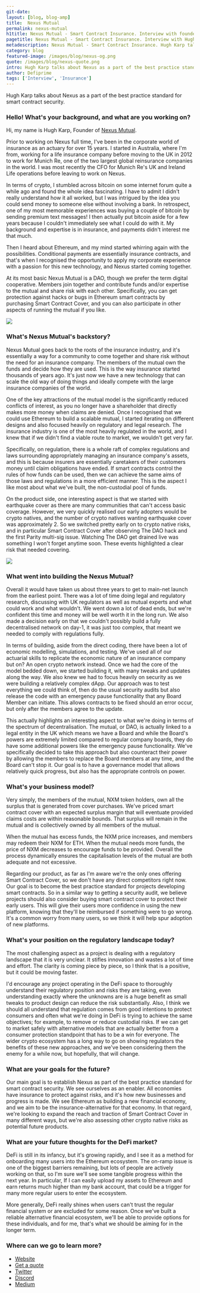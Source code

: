 ```yaml
---
git-date:
layout: [blog, blog-amp]
title:  Nexus Mutual
permalink: nexus-mutual
h1title: Nexus Mutual - Smart Contract Insurance. Interview with founder.   
pagetitle: Nexus Mutual - Smart Contract Insurance. Interview with Hugh Karp, founder of Nexus Mutual.   
metadescription: Nexus Mutual - Smart Contract Insurance. Hugh Karp talks about Nexus as a part of the best practice standard for smart contract security.
category: blog
featured-image: /images/blog/nexus-og.png
quote: /images/blog/nexus-quote.png
intro: Hugh Karp talks about Nexus as a part of the best practice standard for smart contract security.
author: Defiprime
tags: ['Interview', 'Insurance']
---
```

Hugh Karp talks about Nexus as a part of the best practice standard for smart contract security.

### Hello! What's your background, and what are you working on?

Hi, my name is Hugh Karp, Founder of [Nexus Mutual](https://nexusmutual.io/).

Prior to working on Nexus full time, I've been in the corporate world of insurance as an actuary for over 15 years. I started in Australia, where I'm from, working for a life insurance company before moving to the UK in 2012 to work for Munich Re, one of the two largest global reinsurance companies in the world. I was most recently the CFO for Munich Re's UK and Ireland Life operations before leaving to work on Nexus.

In terms of crypto, I stumbled across bitcoin on some internet forum quite a while ago and found the whole idea fascinating. I have to admit I didn't really understand how it all worked, but I was intrigued by the idea you could send money to someone else without involving a bank. In retrospect, one of my most memorable experiences was buying a couple of bitcoin by sending premium text messages! I then actually put bitcoin aside for a few years because I couldn't immediately see what I could do with it. My background and expertise is in insurance, and payments didn't interest me that much.

Then I heard about Ethereum, and my mind started whirring again with the possibilities. Conditional payments are essentially insurance contracts, and that's when I recognised the opportunity to apply my corporate experience with a passion for this new technology, and Nexus started coming together.

At its most basic Nexus Mutual is a DAO, though we prefer the term digital cooperative. Members join together and contribute funds and/or expertise to the mutual and share risk with each other. Specifically, you can get protection against hacks or bugs in Ethereum smart contracts by purchasing Smart Contract Cover, and you can also participate in other aspects of running the mutual if you like.

![](/images/blog/nexus2.png)

### What's Nexus Mutual's backstory?

Nexus Mutual goes back to the roots of the insurance industry, and it's essentially a way for a community to come together and share risk without the need for an insurance company. The members of the mutual own the funds and decide how they are used. This is the way insurance started thousands of years ago. It's just now we have a new technology that can scale the old way of doing things and ideally compete with the large insurance companies of the world.

One of the key attractions of the mutual model is the significantly reduced conflicts of interest, as you no longer have a shareholder that directly makes more money when claims are denied. Once I recognised that we could use Ethereum to build a scalable mutual, I started iterating on different designs and also focused heavily on regulatory and legal research. The insurance industry is one of the most heavily regulated in the world, and I knew that if we didn't find a viable route to market, we wouldn't get very far.

Specifically, on regulation, there is a whole raft of complex regulations and laws surrounding appropriately managing an insurance company's assets, and this is because insurers are essentially caretakers of their customers money until claim obligations have ended. If smart contracts control the rules of how funds can be used, then we can achieve the same aims of those laws and regulations in a more efficient manner. This is the aspect I like most about what we've built, the non-custodial pool of funds.

On the product side, one interesting aspect is that we started with earthquake cover as there are many communities that can't access basic coverage. However, we very quickly realised our early adopters would be crypto natives, and the number of crypto natives wanting earthquake cover was approximately 2. So we switched pretty early on to crypto native risks, and in particular Smart Contract Cover after observing The DAO hack and the first Parity multi-sig issue. Watching The DAO get drained live was something I won't forget anytime soon. These events highlighted a clear risk that needed covering.

![](/images/blog/nexus1.png)

### What went into building the Nexus Mutual?

Overall it would have taken us about three years to get to main-net launch from the earliest point. There was a lot of time doing legal and regulatory research, discussing with UK regulators as well as mutual experts and what could work and what wouldn't. We went down a lot of dead ends, but we're confident this time and money will be well worth it in the long run. We also made a decision early on that we couldn't possibly build a fully decentralised network on day-1, it was just too complex, that meant we needed to comply with regulations fully.

In terms of building, aside from the direct coding, there have been a lot of economic modelling, simulations, and testing. We've used all of our actuarial skills to replicate the economic nature of an insurance company but on? An open crypto network instead. Once we had the core of the model bedded down, we started building it, with many tweaks and updates along the way. We also knew we had to focus heavily on security as we were building a relatively complex dApp. Our approach was to test everything we could think of, then do the usual security audits but also release the code with an emergency pause functionality that any Board Member can initiate. This allows contracts to be fixed should an error occur, but only after the members agree to the update.

This actually highlights an interesting aspect to what we're doing in terms of the spectrum of decentralisation. The mutual, or DAO, is actually linked to a legal entity in the UK which means we have a Board and while the Board's powers are extremely limited compared to regular company boards, they do have some additional powers like the emergency pause functionality. We've specifically decided to take this approach but also counteract their power by allowing the members to replace the Board members at any time, and the Board can't stop it. Our goal is to have a governance model that allows relatively quick progress, but also has the appropriate controls on power.

### What's your business model?

Very simply, the members of the mutual, NXM token holders, own all the surplus that is generated from cover purchases. We've priced smart contract cover with an expected surplus margin that will eventuate provided claims costs are within reasonable bounds. That surplus will remain in the mutual and is collectively owned by all members of the mutual.

When the mutual has excess funds, the NXM price increases, and members may redeem their NXM for ETH. When the mutual needs more funds, the price of NXM decreases to encourage funds to be provided. Overall the process dynamically ensures the capitalisation levels of the mutual are both adequate and not excessive.

Regarding our product, as far as I'm aware we're the only ones offering Smart Contract Cover, so we don't have any direct competitors right now. Our goal is to become the best practice standard for projects developing smart contracts. So in a similar way to getting a security audit, we believe projects should also consider buying smart contract cover to protect their early users. This will give their users more confidence in using the new platform, knowing that they'll be reimbursed if something were to go wrong. It's a common worry from many users, so we think it will help spur adoption of new platforms.

### What's your position on the regulatory landscape today?

The most challenging aspect as a project is dealing with a regulatory landscape that it is very unclear. It stifles innovation and wastes a lot of time and effort. The clarity is coming piece by piece, so I think that is a positive, but it could be moving faster.

I'd encourage any project operating in the DeFi space to thoroughly understand their regulatory position and risks they are taking, even understanding exactly where the unknowns are is a huge benefit as small tweaks to product design can reduce the risk substantially. Also, I think we should all understand that regulation comes from good intentions to protect consumers and often what we're doing in DeFi is trying to achieve the same objectives; for example, to remove or reduce custodial risks. If we can get to market safely with alternative models that are actually better from a consumer protection standpoint that has to be a win for everyone. The wider crypto ecosystem has a long way to go on showing regulators the benefits of these new approaches, and we've been considering them the enemy for a while now, but hopefully, that will change.

### What are your goals for the future?

Our main goal is to establish Nexus as part of the best practice standard for smart contract security. We see ourselves as an enabler. All economies have insurance to protect against risks, and it's how new businesses and progress is made. We see Ethereum as building a new financial economy, and we aim to be the insurance-alternative for that economy. In that regard, we're looking to expand the reach and traction of Smart Contract Cover in many different ways, but we're also assessing other crypto native risks as potential future products.

### What are your future thoughts for the DeFi market?

DeFi is still in its infancy, but it's growing rapidly, and I see it as a method for onboarding many users into the Ethereum ecosystem. The on-ramp issue is one of the biggest barriers remaining, but lots of people are actively working on that, so I'm sure we'll see some tangible progress within the next year. In particular, If I can easily upload my assets to Ethereum and earn returns much higher than my bank account, that could be a trigger for many more regular users to enter the ecosystem.

More generally, DeFi really shines when users can't trust the regular financial system or are excluded for some reason. Once we've built a reliable alternative financial ecosystem, we'll be able to provide options for these individuals, and for me, that's what we should be aiming for in the longer term.

### Where can we go to learn more?

- [Website](https://nexusmutual.io/)
- [Get a quote](https://app.nexusmutual.io/#/SmartContractCover)
- [Twitter](https://twitter.com/NexusMutual)
- [Discord](https://discord.gg/DwtQuSD)
- [Medium](https://medium.com/nexus-mutual)

